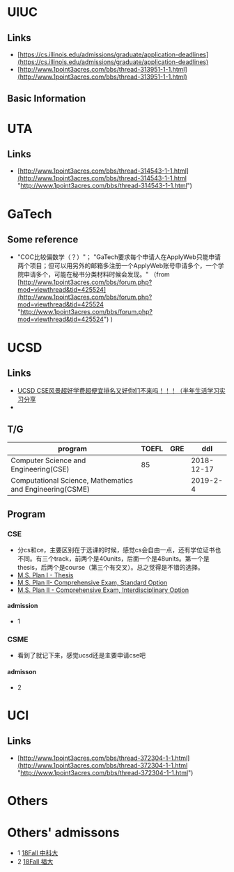 # UIUC
## Links
- [https://cs.illinois.edu/admissions/graduate/application-deadlines](https://cs.illinois.edu/admissions/graduate/application-deadlines)
- [http://www.1point3acres.com/bbs/thread-313951-1-1.html](http://www.1point3acres.com/bbs/thread-313951-1-1.html)
## Basic Information



# UTA  
## Links  
- [http://www.1point3acres.com/bbs/thread-314543-1-1.html](http://www.1point3acres.com/bbs/thread-314543-1-1.html "http://www.1point3acres.com/bbs/thread-314543-1-1.html")

# GaTech
## Some reference
- "COC比较偏数学（？）"；  "GaTech要求每个申请人在ApplyWeb只能申请两个项目；但可以用另外的邮箱多注册一个ApplyWeb账号申请多个，一个学院申请多个，可能在秘书分类材料时候会发现。" （from [http://www.1point3acres.com/bbs/forum.php?mod=viewthread&tid=425524](http://www.1point3acres.com/bbs/forum.php?mod=viewthread&tid=425524 "http://www.1point3acres.com/bbs/forum.php?mod=viewthread&tid=425524") )


# UCSD 
## Links
- [UCSD CSE风景超好学费超便宜排名又好你们不来吗！！！（半年生活学习实习分享](http://www.1point3acres.com/bbs/thread-259453-1-1.html "http://www.1point3acres.com/bbs/thread-259453-1-1.html")
- 

## T/G
program| TOEFL| GRE |ddl
---|---|---|---
Computer Science and Engineering(CSE)|85||2018-12-17
Computational Science, Mathematics and Engineering(CSME)|||2019-2-4

## Program
### CSE
- 分cs和ce，主要区别在于选课的时候，感觉cs会自由一点，还有学位证书也不同。有三个track，前两个是40units，后面一个是48units。第一个是thesis，后两个是course（第三个有交叉）。总之觉得是不错的选择。
- [M.S. Plan I - Thesis](https://cse.ucsd.edu/graduate/degree-programs/ms-program/ms-2015-thesis)
- [M.S. Plan II- Comprehensive Exam, Standard Option](https://cse.ucsd.edu/graduate/degree-programs/ms-program/ms-2015-comp-standard)
- [M.S. Plan II - Comprehensive Exam, Interdisciplinary Option](https://cse.ucsd.edu/graduate/degree-programs/ms-program/ms-2015-comp-interdisc)
#### admission
- 1 
### CSME
- 看到了就记下来，感觉ucsd还是主要申请cse吧

#### admisson
- 2

# UCI
## Links
- [http://www.1point3acres.com/bbs/thread-372304-1-1.html](http://www.1point3acres.com/bbs/thread-372304-1-1.html "http://www.1point3acres.com/bbs/thread-372304-1-1.html")


# Others

# Others' admissons
- 1 [18Fall 中科大](http://www.1point3acres.com/bbs/forum.php?mod=viewthread&tid=423813&highlight=ucsd)
- 2 [18Fall 福大](http://www.1point3acres.com/bbs/forum.php?mod=viewthread&tid=395643&highlight=ucsd)
